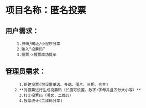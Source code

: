 # 项目名称：匿名投票
## 用户需求：
         1.扫码/网址/小程序分享
         2.输入“投票码”
         3.投票->投票成功提示

## 管理员需求：
          1.新建投票(可设置单选、多选、图片、日期、合并)
        2.**对投票进行生成投票码（长度可设置，数字+字母并且区分大小写）**
          3.打印投票码（明文，二维码）
          4.投票统计(二维码分享)
